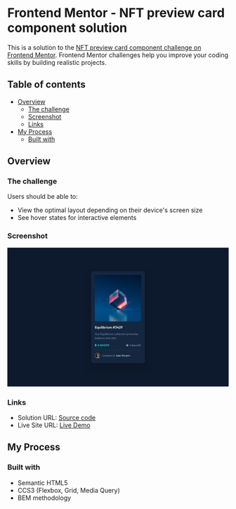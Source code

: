 # Frontend Mentor - NFT preview card component solution

This is a solution to the [NFT preview card component challenge on Frontend Mentor](https://www.frontendmentor.io/challenges/nft-preview-card-component-SbdUL_w0U). Frontend Mentor challenges help you improve your coding skills by building realistic projects.

## Table of contents

- [Overview](#overview)
  - [The challenge](#the-challenge)
  - [Screenshot](#screenshot)
  - [Links](#links)
- [My Process](#my-process)
  - [Built with](#built-with)

## Overview

### The challenge

Users should be able to:

- View the optimal layout depending on their device's screen size
- See hover states for interactive elements

### Screenshot

![Screenshot](./assets/overview_screenshot.jpg)

### Links

- Solution URL: [Source code](https://github.com/shoyo-22/nft-preview-card)
- Live Site URL: [Live Demo](https://shoyo-22.github.io/nft-preview-card/)

## My Process

### Built with

- Semantic HTML5
- CCS3 (Flexbox, Grid, Media Query)
- BEM methodology
